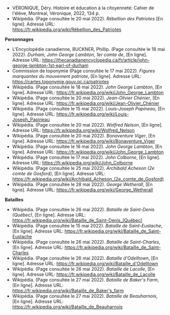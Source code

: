 - VÉRONIQUE, Déry. Histoire et éducation à la citoyenneté: Cahier de l'élève, Montreal, Véronique, 2022, 134 p.
- Wikipédia. (Page consultée le 20 mai 2022). _Rébellion des Patriotes_ [En ligne]. Adresse URL: https://fr.wikipedia.org/wiki/Rébellion_des_Patriotes

**Personnages**

- L'Encyclopédie canadienne, BUCKNER, Phillip. (Page consultée le 18 mai 2022). _Durham, John George Lambton, 1er comte de_, [En ligne]. Adresse URL: https://thecanadianencyclopedia.ca/fr/article/john-george-lambton-1st-earl-of-durham
- Commission de toponymie (Page consultée le 17 mai 2022). _Figures marquantes du mouvement patriote_, [En ligne]. Adresse URL: https://cartes.toponymie.gouv.qc.ca/patriotes
- Wikipédia. (Page consultée le 18 mai 2022). _John George Lambton_, [En ligne]. Adresse URL: https://fr.wikipedia.org/wiki/John_George_Lambton
- Wikipédia. (Page consultée le 20 mai 2022). _Jean-Olivier Chénier_, [En ligne]. Adresse URL: https://fr.wikipedia.org/wiki/Jean-Olivier_Chénier
- Wikipédia. (Page consultée le 15 mai 2022). _Louis-Joseph Papineau_, [En ligne]. Adresse URL: https://fr.wikipedia.org/wiki/Louis-Joseph_Papineau
- Wikipédia. (Page consultée le 20 mai 2022). _Wolfred Nelson_, [En ligne]. Adresse URL: https://fr.wikipedia.org/wiki/Wolfred_Nelson
- Wikipédia. (Page consultée le 20 mai 2022). _Bonaventure Viger_, [En ligne]. Adresse URL: https://fr.wikipedia.org/wiki/Bonaventure_Viger
- Wikipédia. (Page consultée le 16 mai 2022). _John George Lambton_, [En ligne]. Adresse URL: https://fr.wikipedia.org/wiki/John_George_Lambton
- Wikipédia. (Page consultée le 17 mai 2022). _John Colborne_, [En ligne]. Adresse URL: https://fr.wikipedia.org/wiki/John_Colborne
- Wikipédia. (Page consultée le 25 mai 2022). _Archibald Acheson (2e comte de Gosford)_, [En ligne]. Adresse URL: https://fr.wikipedia.org/wiki/Archibald_Acheson_(2e_comte_de_Gosford)
- Wikipédia. (Page consultée le 28 mai 2022). _George Wetherall_, [En ligne]. Adresse URL: https://fr.wikipedia.org/wiki/George_Wetherall

**Batailles**

- Wikipédia. (Page consultée le 26 mai 2022). _Bataille de Saint-Denis (Québec)_, [En ligne]. Adresse URL: https://fr.wikipedia.org/wiki/Bataille_de_Saint-Denis_(Québec)
- Wikipédia. (Page consultée le 15 mai 2022). _Bataille de Saint-Eustache_, [En ligne]. Adresse URL: https://fr.wikipedia.org/wiki/Bataille_de_Saint-Eustache
- Wikipédia. (Page consultée le 26 mai 2022). _Bataille de Saint-Charles_, [En ligne]. Adresse URL: https://fr.wikipedia.org/wiki/Bataille_de_Saint-Charles
- Wikipédia. (Page consultée le 26 mai 2022). _Bataille d'Odelltown_, [En ligne]. Adresse URL: https://fr.wikipedia.org/wiki/Bataille_d'Odelltown
- Wikipédia. (Page consultée le 26 mai 2022). _Bataille de Lacolle_, [En ligne]. Adresse URL: https://fr.wikipedia.org/wiki/Bataille_de_Lacolle
- Wikipédia. (Page consultée le 27 mai 2022). _Bataille de Baker's Farm_, [En ligne]. Adresse URL: https://fr.wikipedia.org/wiki/Bataille_de_Baker's_farm
- Wikipédia. (Page consultée le 27 mai 2022). _Bataille de Beauharnois_, [En ligne]. Adresse URL: https://fr.wikipedia.org/wiki/Bataille_de_Beauharnois
